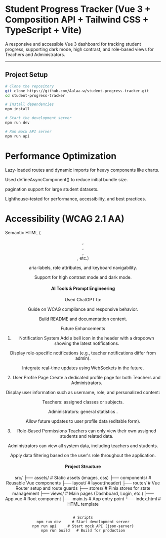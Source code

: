 # Student Progress Tracker (Vue 3 + Composition API + Tailwind CSS + TypeScript + Vite)

A responsive and accessible Vue 3 dashboard for tracking student progress, supporting dark mode, high contrast, and role-based views for Teachers and Administrators.

---

## Project Setup

```bash
# Clone the repository
git clone https://github.com/Aalaa-w/student-progress-tracker.git
cd student-progress-tracker

# Install dependencies
npm install

# Start the development server
npm run dev

# Run mock API server
npm run api
```

# Performance Optimization

Lazy-loaded routes and dynamic imports for heavy components like charts.

Used defineAsyncComponent() to reduce initial bundle size.

pagination support for large student datasets.

Lighthouse-tested for performance, accessibility, and best practices.

# Accessibility (WCAG 2.1 AA)

Semantic HTML (<header>, <nav>, <aside>, <section>, etc.)

aria-labels, role attributes, and keyboard navigability.

Support for high contrast mode and dark mode.

# AI Tools & Prompt Engineering

Used ChatGPT to:

Guide on WCAG compliance and responsive behavior.

Build README and documentation content.

Future Enhancements

1. Notification System
   Add a bell icon in the header with a dropdown showing the latest notifications.

Display role-specific notifications (e.g., teacher notifications differ from admin).

Integrate real-time updates using WebSockets in the future.

2. User Profile Page
   Create a dedicated profile page for both Teachers and Administrators.

Display user information such as username, role, and personalized content:

Teachers: assigned classes or subjects.

Administrators: general statistics .

Allow future updates to user profile data (editable form).

3. Role-Based Permissions
   Teachers can only view their own assigned students and related data.

Administrators can view all system data, including teachers and students.

Apply data filtering based on the user's role throughout the application.

# Project Structure

src/
├── assets/ # Static assets (images, css)
├── components/ # Reusable Vue components
├── layout/ # layout(header)
├── router/ # Vue Router setup and route guards
├── stores/ # Pinia stores for state management
├── views/ # Main pages (Dashboard, Login, etc.)
├── App.vue # Root component
├── main.ts # App entry point
└── index.html # HTML template

```

# Scripts
npm run dev     # Start development server
npm run api     # Start mock API (json-server)
npm run build   # Build for production

```
